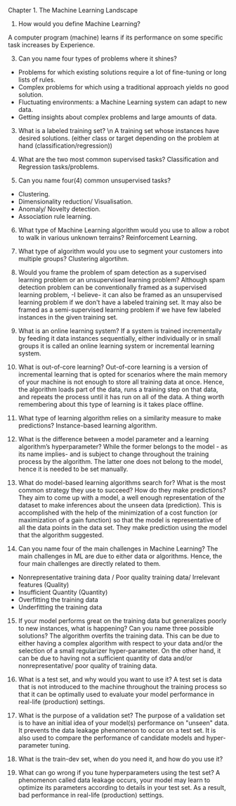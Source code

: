 Chapter 1. The Machine Learning Landscape

1. How would you define Machine Learning?
   
  A computer program (machine) learns if its performance on some specific task increases by Experience.

3. Can you name four types of problems where it shines?
  - Problems for which existing solutions require a lot of fine-tuning or long lists of rules.
  - Complex problems for which using a traditional approach yields no good solution.
  - Fluctuating environments: a Machine Learning system can adapt to new data.
  - Getting insights about complex problems and large amounts of data.

3. What is a labeled training set? \n
   A training set whose instances have desired solutions. (either class or target depending on the problem at hand (classification/regression))

4. What are the two most common supervised tasks?
  Classification and Regression tasks/problems.

5. Can you name four(4) common unsupervised tasks?
  - Clustering.
  - Dimensionality reduction/ Visualisation.
  - Anomaly/ Novelty detection.
  - Association rule learning.

6. What type of Machine Learning algorithm would you use to allow a robot to walk in various unknown terrains?
  Reinforcement Learning.

7. What type of algorithm would you use to segment your customers into multiple groups?
  Clustering algortihm.
  
8. Would you frame the problem of spam detection as a supervised learning problem or an unsupervised learning problem?
  Although spam detection problem can be conventionally framed as a supervised learning problem, -I believe- it can also be framed as an unsupervised learning problem 
  if we don't have a labeled training set. It may also be framed as a semi-supervised learning problem if we have few labeled instances in the given training set.

9. What is an online learning system?
  If a system is trained incrementally by feeding it data instances sequentially, either individually or in small groups it is called an online learning system or  incremental learning system.

10. What is out-of-core learning?
    Out-of-core learning is a version of incremental learning that is opted for scenarios where the main memory of your machine is not enough to store all training data at once. Hence, the algorithm loads part of the data, runs a training step on that data, and repeats the process until it has run on all of the data.
A thing worth remembering about this type of learning is it takes place offline.

11. What type of learning algorithm relies on a similarity measure to make predictions?
  Instance-based learning algorithm.

12. What is the difference between a model parameter and a learning algorithm’s hyperparameter?
  While the former belongs to the model - as its name implies- and is subject to change throughout the training process by the algorithm. The latter one does not belong to the model, hence it is needed to be set manually.

13. What do model-based learning algorithms search for? What is the most common strategy they use to succeed? How do they make predictions?
  They aim to come up with a model, a well enough representation of the dataset to make inferences about the unseen data (prediction). This is accomplished with the help of the minimization of a cost function (or maximization of a gain function) so that the model is representative of all the data points in the data set. They make prediction using the model that the algorithm suggested.

14. Can you name four of the main challenges in Machine Learning?
  The main challenges in ML are due to either data or algorithms. Hence, the four main challenges are directly related to them.
  - Nonrepresentative training data / Poor quality training data/ Irrelevant features (Quality)
  - Insufficient Quantity (Quantity)
  - Overfitting the training data
  - Underfitting the training data

15. If your model performs great on the training data but generalizes poorly to new instances, what is happening? Can you name three possible solutions?
    The algorithm overfits the training data. This can be due to either having a complex algorithm with respect to your data and/or the selection of a small regularizer hyper-parameter. On the other hand, it can be due to having not a sufficient quantity of data and/or nonrepresentative/ poor quality of training data.

16. What is a test set, and why would you want to use it?
    A test set is data that is not introduced to the machine throughout the training process so that it can be optimally used to evaluate your model performance in real-life (production) settings.

17. What is the purpose of a validation set?
    The purpose of a validation set is to have an initial idea of your model(s) performance on "unseen" data. It prevents the data leakage phenomenon to occur on a test set. It is also used to compare the performance of candidate models and hyper-parameter tuning.

18. What is the train-dev set, when do you need it, and how do you use it?
   

19. What can go wrong if you tune hyperparameters using the test set?
    A phenomenon called data leakage occurs, your model may learn to optimize its parameters according to details in your test set. As a result, bad performance in real-life (production) settings.


  


  

   
